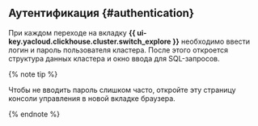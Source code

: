 ## Аутентификация {#authentication}

При каждом переходе на вкладку **{{ ui-key.yacloud.clickhouse.cluster.switch_explore }}** необходимо ввести логин и пароль пользователя кластера. После этого откроется структура данных кластера и окно ввода для SQL-запросов.

{% note tip %}

Чтобы не вводить пароль слишком часто, откройте эту страницу консоли управления в новой вкладке браузера.

{% endnote %}

